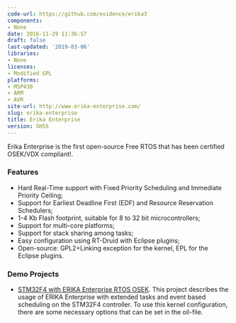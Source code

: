 ```yaml
---
code-url: https://github.com/evidence/erika3
components:
- None
date: 2016-11-29 11:36:57
draft: false
last-updated: '2019-03-06'
libraries:
- None
licenses:
- Modified GPL
platforms:
- MSP430
- ARM
- AVR
site-url: http://www.erika-enterprise.com/
slug: erika-enterprise
title: Erika Enterprise
version: GH55
---
```

Erika Enterprise is the first open-source Free RTOS that has been certified OSEK/VDX compliant!.

<!--more-->

### Features
- Hard Real-Time support with Fixed Priority Scheduling and Immediate Priority Ceiling;
- Support for Earliest Deadline First (EDF) and Resource Reservation Schedulers;
- 1-4 Kb Flash footprint, suitable for 8 to 32 bit microcontrollers;
- Support for multi-core platforms;
- Support for stack sharing among tasks;
- Easy configuration using RT-Druid with Eclipse plugins;
- Open-source: GPL2+Linking exception for the kernel, EPL for the Eclipse plugins.


### Demo Projects
- [STM32F4 with ERIKA Enterprise RTOS OSEK](http://scholtyssek.org/blog/2014/11/21/stm32f4-with-erika-enterprise-rtos-osek/). This project describes the usage of ERIKA Enterprise with extended tasks and event based scheduling on the STM32F4 controller. To use this kernel configuration, there are some necessary options that can be set in the oil-file.
